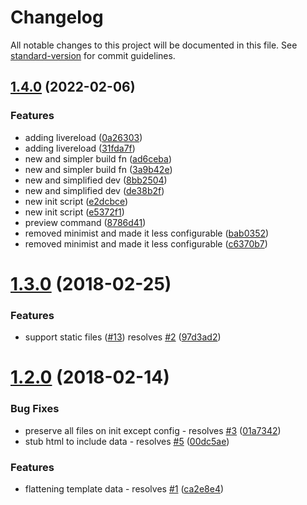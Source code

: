 # Changelog

All notable changes to this project will be documented in this file. See [standard-version](https://github.com/conventional-changelog/standard-version) for commit guidelines.

## [1.4.0](https://github.com/skiano/pinto/compare/v1.3.0...v1.4.0) (2022-02-06)


### Features

* adding livereload ([0a26303](https://github.com/skiano/pinto/commit/0a2630307aa9a816caa9485f6bb0a78f217503c7))
* adding livereload ([31fda7f](https://github.com/skiano/pinto/commit/31fda7f1433fe3d0098a74335ab3635881f743bc))
* new and simpler build fn ([ad6ceba](https://github.com/skiano/pinto/commit/ad6ceba7e0374a2f7de4bdc72606ae88942e0acd))
* new and simpler build fn ([3a9b42e](https://github.com/skiano/pinto/commit/3a9b42ef33afb7f385c2e1dd06e66c38cdd34f9a))
* new and simplified dev ([8bb2504](https://github.com/skiano/pinto/commit/8bb2504129aee83b3274455c6cab154f8760307a))
* new and simplified dev ([de38b2f](https://github.com/skiano/pinto/commit/de38b2f12cb1aed9b38d870862efc521913f75ec))
* new init script ([e2dcbce](https://github.com/skiano/pinto/commit/e2dcbcef3d14ce1cf59ac9ae45c0cd78291610c5))
* new init script ([e5372f1](https://github.com/skiano/pinto/commit/e5372f128d10d2356f663f3a2ac604be026de229))
* preview command ([8786d41](https://github.com/skiano/pinto/commit/8786d41f7b779155632e36e3229140fa7033658c))
* removed minimist and made it less configurable ([bab0352](https://github.com/skiano/pinto/commit/bab0352c4a9a0d87553e53ca42ccaed855e027e8))
* removed minimist and made it less configurable ([c6370b7](https://github.com/skiano/pinto/commit/c6370b79e23d9af993e170b0c97db9e8bc996f1b))

<a name="1.3.0"></a>
# [1.3.0](https://github.com/skiano/pinto/compare/v1.2.0...v1.3.0) (2018-02-25)


### Features

* support static files ([#13](https://github.com/skiano/pinto/issues/13)) resolves [#2](https://github.com/skiano/pinto/issues/2) ([97d3ad2](https://github.com/skiano/pinto/commit/97d3ad2))



<a name="1.2.0"></a>
# [1.2.0](https://github.com/skiano/pinto/compare/v1.1.2...v1.2.0) (2018-02-14)


### Bug Fixes

* preserve all files on init except config - resolves [#3](https://github.com/skiano/pinto/issues/3) ([01a7342](https://github.com/skiano/pinto/commit/01a7342))
* stub html to include data - resolves [#5](https://github.com/skiano/pinto/issues/5) ([00dc5ae](https://github.com/skiano/pinto/commit/00dc5ae))


### Features

* flattening template data - resolves [#1](https://github.com/skiano/pinto/issues/1) ([ca2e8e4](https://github.com/skiano/pinto/commit/ca2e8e4))
